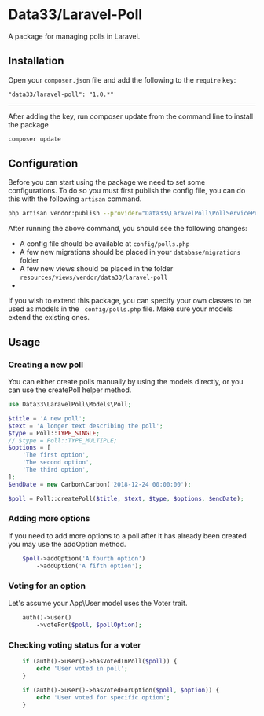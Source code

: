 Data33/Laravel-Poll
=======

A package for managing polls in Laravel.

## Installation ##

Open your `composer.json` file and add the following to the `require` key:

	"data33/laravel-poll": "1.0.*"

---
	
After adding the key, run composer update from the command line to install the package 

```bash
composer update
```
	
## Configuration ##
Before you can start using the package we need to set some configurations.
To do so you must first publish the config file, you can do this with the following `artisan` command. 

```bash
php artisan vendor:publish --provider="Data33\LaravelPoll\PollServiceProvider"
```
After running the above command, you should see the following changes:
* A config file should be available at `config/polls.php`
* A few new migrations should be placed in your `database/migrations` folder
* A few new views should be placed in the folder `resources/views/vendor/data33/laravel-poll`
* 
If you wish to extend this package, you can specify your own classes to be used as models in the ` config/polls.php` file. Make sure your models extend the existing ones.

## Usage ##

### Creating a new poll ###
You can either create polls manually by using the models directly, or you can use the createPoll helper method.
```php
use Data33\LaravelPoll\Models\Poll;

$title = 'A new poll';
$text = 'A longer text describing the poll';
$type = Poll::TYPE_SINGLE;
// $type = Poll::TYPE_MULTIPLE;
$options = [
    'The first option',
    'The second option',
    'The third option',
];
$endDate = new Carbon\Carbon('2018-12-24 00:00:00');

$poll = Poll::createPoll($title, $text, $type, $options, $endDate);
```

### Adding more options ###
If you need to add more options to a poll after it has already been created you may use the addOption method.
```php
    $poll->addOption('A fourth option')
        ->addOption('A fifth option');
```

### Voting for an option ###
Let's assume your App\User model uses the Voter trait.
```php
    auth()->user()
        ->voteFor($poll, $pollOption);
```

### Checking voting status for a voter ###
```php
    if (auth()->user()->hasVotedInPoll($poll)) {
        echo 'User voted in poll';
    }
    
    if (auth()->user()->hasVotedForOption($poll, $option)) {
        echo 'User voted for specific option';
    }
```
